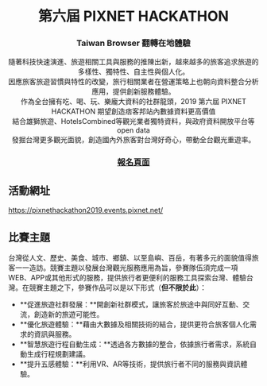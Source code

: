 <h1 align="center">第六屆 PIXNET HACKATHON</h1>
<h3 align="center">Taiwan Browser 翻轉在地體驗</h3>

<p align="center">隨著科技快速演進、旅遊相關工具與服務的推陳出新，越來越多的旅客追求旅遊的多樣性、獨特性、自主性與個人化。<br>
因應旅客旅遊習慣與特性的改變，旅行相關業者在營運策略上也朝向資料整合分析應用，提供創新服務體驗。<br>
作為全台擁有吃、喝、玩、樂龐大資料的社群龍頭，2019 第六屆 PIXNET HACKATHON 期望創造痞客邦站內數據資料更高價值<br>結合雄獅旅遊、HotelsCombined等觀光業者獨特資料，與政府資料開放平台等open data<br>發掘台灣更多觀光面貌，創造國內外旅客對台灣好奇心，帶動全台觀光重遊率。</p>

<h3 align="center"><a href="https://pixnet.kktix.cc/events/pixnethackthon2019">報名頁面</a></h3>


## 活動網址

https://pixnethackathon2019.events.pixnet.net/


## 比賽主題

台灣從人文、歷史、美食、城市、鄉鎮、以至島嶼、百岳，有著多元的面貌值得旅客一一造訪。競賽主題以發展台灣觀光服務應用為旨，參賽隊伍須完成一項WEB、APP或其他形式的服務，提供旅行者更便利的服務工具探索台灣、體驗台灣。在競賽主題之下，參賽作品可以是以下形式（**但不限於此**）：
* **促進旅遊社群發展：**開創新社群模式，讓旅客於旅途中與同好互動、交流，創造新的旅遊可能性。
* **優化旅遊體驗：**藉由大數據及相關技術的結合，提供更符合旅客個人化需求的資訊與服務。
* **智慧旅遊行程自動生成：**透過各方數據的整合，依據旅行者需求，系統自動生成行程規劃建議。
* **提升五感體驗：**利用VR、AR等技術，提供旅行者不同的服務與資訊體驗。


